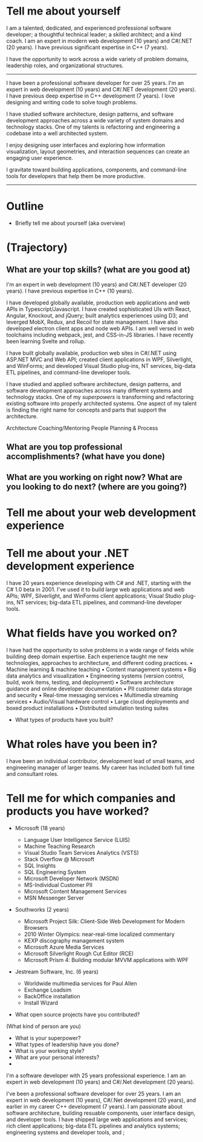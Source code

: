# Tell me about yourself
I am a talented, dedicated, and experienced professional software developer; a thoughtful technical leader; a skilled architect; and a kind coach. I am an expert in modern web development (10 years) and C#/.NET (20 years). I have previous significant expertise in C++ (7 years). 

I have the opportunity to work across a wide variety of problem domains, leadership roles, and organizational structures.





---

I have been a professional software developer for over 25 years. I'm an expert in web development (10 years) and C#/.NET development (20 years). I have previous deep expertise in C++ development (7 years). I love designing and writing code to solve tough problems.

I have studied software architecture, design patterns, and software development approaches across a wide variety of system domains and technology stacks. One of my talents is refactoring and engineering a codebase into a well architected system.

I enjoy designing user interfaces and exploring how information visualization, layout geometries, and interaction sequences can create an engaging user experience.

I gravitate toward building applications, components, and command-line tools for developers that help them be more productive.

---

# Outline

- Briefly tell me about yourself (aka overview)

# (Trajectory)

## What are your top skills? (what are you good at)

I'm an expert in web development (10 years) and C#/.NET developer (20 years). I have previous expertise in C++ (10 years).

I have developed globally available, production web applications and web APIs in Typescript/Javascript. I have created sophisticated UIs with React, Angular, Knockout, and jQuery; built analytics experiences using D3; and leverged MobX, Redux, and Recoil for state management. I have also developed electron client apps and node web APIs. I am well versed in web toolchains including webpack, jest, and CSS-in-JS libraries. I have recently been learning Svelte and rollup.

I have built globally available, production web sites in C#/.NET using ASP.NET MVC and Web API; created client applications in WPF, Silverlight, and WinForms; and developed Visual Studio plug-ins, NT services, big-data ETL pipelines, and
command-line developer tools.

I have studied and applied software architecture, design patterns, and software development approaches across many different systems and technology stacks. One of my _superpowers_ is transforming and refactoring existing software into properly architected systems. One aspect of my talent is finding the right name for concepts and parts that support the architecture.

Architecture
Coaching/Mentoring People
Planning & Process

## What are you top professional accomplishments? (what have you done)

## What are you working on right now? What are you looking to do next? (where are you going?)

# Tell me about your web development experience

# Tell me about your .NET development experience

I have 20 years experience developing with C# and .NET, starting with the C# 1.0 beta in 2001. I've used it to build large web applications and web APIs; WPF, Silverlight, and WinForms client applications; Visual Studio plug-ins, NT services; big-data ETL pipelines, and command-line developer tools.

# What fields have you worked on?

I have had the opportunity to solve problems in a wide range of fields while building deep domain expertise. Each experience taught me new technologies, approaches to architecture, and different coding practices.
• Machine learning & machine teaching
• Content management systems
• Big data analytics and visualization
• Engineering systems (version control, build, work items, testing, and deployment)
• Software architecture guidance and online developer documentation
• PII customer data storage and security
• Real-time messaging services
• Multimedia streaming services
• Audio/Visual hardware control
• Large cloud deployments and boxed product installations
• Distributed simulation testing suites

- What types of products have you built?

# What roles have you been in?

I have been an individual contributor, development lead of small teams, and engineering manager of larger teams. My career has included both full time and consultant roles.

# Tell me for which companies and products you have worked?

- Microsoft (18 years)
  - Language User Intelligence Service (LUIS)
  - Machine Teaching Research
  - Visual Studio Team Services Analytics (VSTS)
  - Stack Overflow @ Microsoft
  - SQL Insights
  - SQL Engineering System
  - Microsoft Developer Network (MSDN)
  - MS-Individual Customer PII
  - Microsoft Content Management Services
  - MSN Messenger Server
- Southworks (2 years)
  - Microsoft Project Silk: Client-Side Web Development for Modern Browsers
  - 2010 Winter Olympics: near-real-time localized commentary
  - KEXP discography management system
  - Microsoft Azure Media Services
  - Microsoft Silverlight Rough Cut Editor (RCE)
  - Microsoft Prism 4: Building modular MVVM applications with WPF
- Jestream Software, Inc. (6 years)

  - Worldwide multimedia services for Paul Allen
  - Exchange Loadsim
  - BackOffice installation
  - Install Wizard

- What open source projects have you contributed?

(What kind of person are you)

- What is your superpower?
- What types of leadership have you done?
- What is your working style?
- What are your personal interests?
-

I'm a software developer with 25 years professional experience. I am an expert in web development (10 years) and C#/.Net development (20 years).

I've been a professional software developer for over 25 years. I am an expert in web development (10 years), C#/.Net development (20 years), and earlier in my career C++ development (7 years). I am passionate about software architecture, building resuable components, user interface design, and developer tools. I have shipped large web applications and services; rich client applications; big-data ETL pipelines and analytics systems; engineering systems and developer tools, and ;
